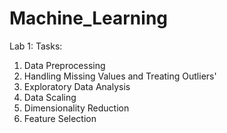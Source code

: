# Machine_Learning

Lab 1:
Tasks:
1. Data Preprocessing
2. Handling Missing Values and Treating Outliers'
3. Exploratory Data Analysis
4. Data Scaling
5. Dimensionality Reduction
6. Feature Selection
